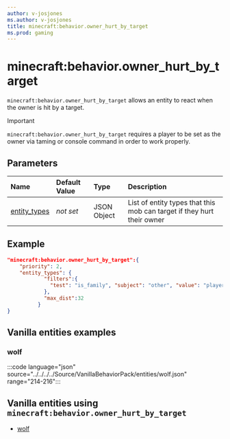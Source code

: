 ```yaml
---
author: v-josjones
ms.author: v-josjones
title: minecraft:behavior.owner_hurt_by_target
ms.prod: gaming
---
```


# minecraft:behavior.owner_hurt_by_target

`minecraft:behavior.owner_hurt_by_target` allows an entity to react when the owner is hit by a target.

>[!IMPORTANT]
> `minecraft:behavior.owner_hurt_by_target` requires a player to be set as the owner via taming or console command in order to work properly.

## Parameters

|Name |Default Value  |Type  |Description  |
|:----------|:----------|:----------|:----------|
|[entity_types](../Definitions/NestedTables/entity_types.md)|*not set* | JSON Object| List of entity types that this mob can target if they hurt their owner|

## Example

```json
"minecraft:behavior.owner_hurt_by_target":{
    "priority": 2,
    "entity_types": {
            "filters":{
              "test": "is_family", "subject": "other", "value": "player"
            },
            "max_dist":32
          }
}
```

## Vanilla entities examples

### wolf

:::code language="json" source="../../../../Source/VanillaBehaviorPack/entities/wolf.json" range="214-216":::

## Vanilla entities using `minecraft:behavior.owner_hurt_by_target`

- [wolf](../../../../Source/VanillaBehaviorPack_Snippets/entities/wolf.md)

